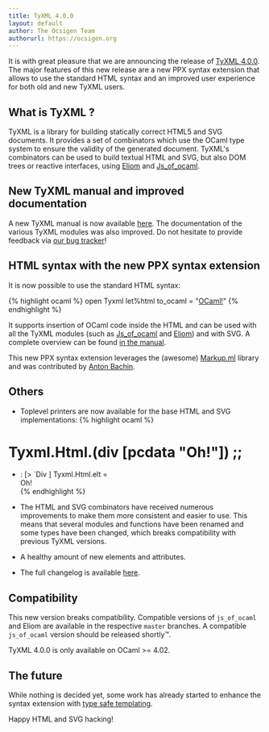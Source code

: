 ```yaml
---
title: TyXML 4.0.0
layout: default
author: The Ocsigen Team
authorurl: https://ocsigen.org
---
```


It is with great pleasure that we are announcing the release of [TyXML 4.0.0][changelog]. The major features of this new release are a new PPX syntax extension that allows to use the standard HTML syntax and an improved user experience for both old and new TyXML users.

[changelog]: https://github.com/ocsigen/tyxml/releases/tag/4.0.0

## What is TyXML ?

TyXML is a library for building statically correct HTML5 and SVG documents.
It provides a set of combinators which use the OCaml type system to ensure the validity of the generated document. TyXML's combinators can be used to build textual HTML and SVG, but also DOM trees or reactive interfaces, using [Eliom][] and [Js_of_ocaml][].

[Eliom]: https://ocsigen.org/eliom/manual/clientserver-html
[Js_of_ocaml]: https://ocsigen.org/js_of_ocaml/api/Tyxml_js

## New TyXML manual and improved documentation

A new TyXML manual is now available [here][manual]. The documentation of the various TyXML modules was also improved. Do not hesitate to provide feedback via [our bug tracker][bugtracker]!

[manual]: https://ocsigen.org/tyxml/4.0/manual/intro
[bugtracker]: https://github.com/ocsigen/tyxml/issues

## HTML syntax with the new PPX syntax extension

It is now possible to use the standard HTML syntax:

{% highlight ocaml %}
open Tyxml
let%html to_ocaml = "<a href='ocaml.org'>OCaml!</a>"
{% endhighlight %}

It supports insertion of OCaml code inside the HTML and can be used with all the TyXML modules (such as [Js_of_ocaml][] and [Eliom][]) and with SVG. A complete overview can be found [in the manual][ppx_manual].

[ppx_manual]: https://ocsigen.org/tyxml/4.0/manual/ppx

This new PPX syntax extension leverages the (awesome) [Markup.ml][] library and was contributed by [Anton Bachin](https://github.com/aantron).

[Markup.ml]: https://github.com/aantron/markup.ml

## Others

* Toplevel printers are now available for the base HTML and SVG implementations:
{% highlight ocaml %}
# Tyxml.Html.(div [pcdata "Oh!"]) ;;
- : [> `Div ] Tyxml.Html.elt = <div>Oh!</div>
{% endhighlight %}

* The HTML and SVG combinators have received numerous improvements to make them more consistent and easier to use. This means that several modules and functions have been renamed and some types have been changed, which breaks compatibility with previous TyXML versions.

* A healthy amount of new elements and attributes.

* The full changelog is available [here][changelog].

## Compatibility

This new version breaks compatibility. Compatible versions of `js_of_ocaml` and Eliom are available in the respective `master` branches.
A compatible `js_of_ocaml` version should be released shortly™.

TyXML 4.0.0 is only available on OCaml >= 4.02.

## The future

While nothing is decided yet, some work has already started to enhance the syntax extension with [type safe templating](https://github.com/ocsigen/tyxml/pull/128).

Happy HTML and SVG hacking!

